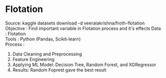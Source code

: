 # Flotation
Source: kaggle datasets download -d veeralakrishna/froth-flotation
Objective  : Find important variable in Flotation process and it's effects
Data       : Flotation  
Tools      : Python (Pandas, Scikit-learn)  
Process    :
1. Data Cleaning and Preprocessing
2. Feature Engineering
3. Applying ML Model: Decision Tree, Random Forest, and XGRegressor
4. Results: Random Foprest gave the best result
